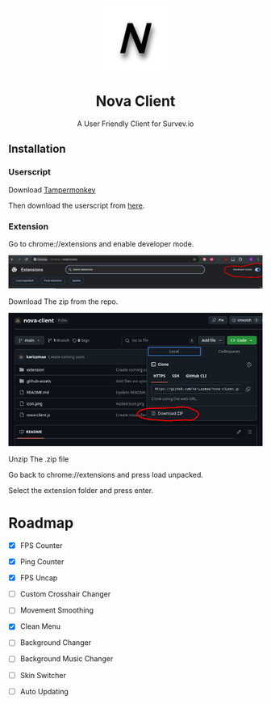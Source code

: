<div align="center">
      <img src="icon.png" alt="Logo" width="128" height="128">
   </a>
   <h1 align="center">Nova Client</h1>
   <p align="center">
      A User Friendly Client for Survev.io
   </p>
</div>


## Installation 
### Userscript
Download [Tampermonkey](https://www.tampermonkey.net/crx/tampermonkey_stable.crx)

Then download the userscript from [here](https://raw.githubusercontent.com/karizzmaa/nova-client/refs/heads/main/nova-client.js).

### Extension

Go to chrome://extensions and enable developer mode.

![developer mode](https://raw.githubusercontent.com/karizzmaa/nova-client/refs/heads/main/github-assets/developer_mode.png)

Download The zip from the repo.

![extension](https://raw.githubusercontent.com/karizzmaa/nova-client/refs/heads/main/github-assets/extension.png)


Unzip The .zip file 


Go back to chrome://extensions and press load unpacked.


Select the extension folder and press enter.



# Roadmap

- [x] FPS Counter
- [x] Ping Counter
- [x] FPS Uncap
- [ ] Custom Crosshair Changer
- [ ] Movement Smoothing
- [x] Clean Menu
- [ ] Background Changer
- [ ] Background Music Changer
- [ ] Skin Switcher
- [ ] Auto Updating
      
